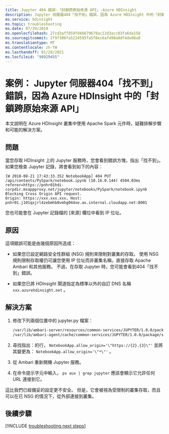 ```yaml
---
title: Jupyter 404 錯誤-「封鎖跨原始來源 API」-Azure HDInsight
description: Jupyter 伺服器404「找不到」錯誤，因為 Azure HDInsight 中的「封鎖跨原始來源 API」
ms.service: hdinsight
ms.topic: troubleshooting
ms.date: 07/29/2019
ms.openlocfilehash: 27cd3aff859fd46679679ac12d3acc03fa6da158
ms.sourcegitcommit: 2f9f306fa5224595fa5f8ec6af498a0df4de08a8
ms.translationtype: MT
ms.contentlocale: zh-TW
ms.lasthandoff: 01/28/2021
ms.locfileid: "98929455"
---
```

# <a name="scenario-jupyter-server-404-not-found-error-due-to-blocking-cross-origin-api-in-azure-hdinsight"></a>案例： Jupyter 伺服器404「找不到」錯誤，因為 Azure HDInsight 中的「封鎖跨原始來源 API」

本文說明在 Azure HDInsight 叢集中使用 Apache Spark 元件時，疑難排解步驟和可能的解決方案。

## <a name="issue"></a>問題

當您存取 HDInsight 上的 Jupyter 服務時，您會看到錯誤方塊，指出「找不到」。 如果您檢查 Jupyter 記錄，將會看到如下的內容：

```log
[W 2018-08-21 17:43:33.352 NotebookApp] 404 PUT /api/contents/PySpark/notebook.ipynb (10.16.0.144) 4504.03ms referer=https://pnhr01hdi-corpdir.msappproxy.net/jupyter/notebooks/PySpark/notebook.ipynb
Blocking Cross Origin API request.  
Origin: https://xxx.xxx.xxx, Host: pnhr01.j101qxjrl4zebmhb0vmhg044xe.ax.internal.cloudapp.net:8001
```

您也可能會在 Jupyter 記錄檔的 [來源] 欄位中看到 IP 位址。

## <a name="cause"></a>原因

這項錯誤可能是由幾個原因所造成：

- 如果您已設定網路安全性群組 (NSG) 規則來限制對叢集的存取。 使用 NSG 規則限制存取權仍可讓您使用 IP 位址而非叢集名稱，直接存取 Apache Ambari 和其他服務。 不過，在存取 Jupyter 時，您可能會看到404「找不到」錯誤。

- 如果您已將 HDInsight 閘道指定為標準以外的自訂 DNS 名稱 `xxx.azurehdinsight.net` 。

## <a name="resolution"></a>解決方案

1. 修改下列兩個位置中的 jupyter.py 檔案：

    ```bash
    /var/lib/ambari-server/resources/common-services/JUPYTER/1.0.0/package/scripts/jupyter.py
    /var/lib/ambari-agent/cache/common-services/JUPYTER/1.0.0/package/scripts/jupyter.py
    ```

1. 尋找指出：的行， `NotebookApp.allow_origin='\"https://{2}.{3}\"'` 並將其變更為： `NotebookApp.allow_origin='\"*\"'` 。

1. 從 Ambari 重新開機 Jupyter 服務。

1. 在命令提示字元中輸入， `ps aux | grep jupyter` 應該會顯示它允許任何 URL 連接到它。

這比我們已經備妥的設定更不安全。 但是，它會被視為受限制的叢集存取，而且可以在已 NSG 的情況下，從外部連接到叢集。

## <a name="next-steps"></a>後續步驟

[!INCLUDE [troubleshooting next steps](../../../includes/hdinsight-troubleshooting-next-steps.md)]